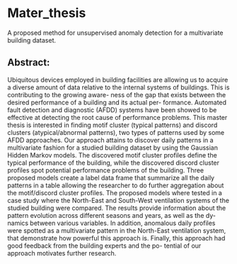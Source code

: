 # Mater_thesis
A proposed method for unsupervised anomaly detection for a multivariate building dataset.

## Abstract:

Ubiquitous devices employed in building facilities are allowing us to acquire a diverse amount
of data relative to the internal systems of buildings. This is contributing to the growing aware-
ness of the gap that exists between the desired performance of a building and its actual per-
formance. Automated fault detection and diagnostic (AFDD) systems have been showed to be
effective at detecting the root cause of performance problems. This master thesis is interested
in finding motif cluster (typical patterns) and discord clusters (atypical/abnormal patterns),
two types of patterns used by some AFDD approaches. Our approach attains to discover daily
patterns in a multivariate fashion for a studied building dataset by using the Gaussian Hidden
Markov models. The discovered motif cluster profiles define the typical performance of the
building, while the discovered discord cluster profiles spot potential performance problems of
the building. Three proposed models create a label data frame that summarize all the daily
patterns in a table allowing the researcher to do further aggregation about the motif/discord
cluster profiles. The proposed models where tested in a case study where the North-East and
South-West ventilation systems of the studied building were compared. The results provide
information about the pattern evolution across different seasons and years, as well as the dy-
namics between various variables. In addition, anomalous daily profiles were spotted as a
multivariate pattern in the North-East ventilation system, that demonstrate how powerful this
approach is. Finally, this approach had good feedback from the building experts and the po-
tential of our approach motivates further research.
